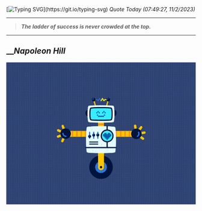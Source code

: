 [![Typing SVG](https://readme-typing-svg.herokuapp.com?font=Press+Start+2P&color=C2F784&size=35&width=900&height=100&lines=Hello+World%2C+I'm+Hung+!)](https://git.io/typing-svg) 
_Quote Today (07:49:27, 11/2/2023)_
___
>**_The ladder of success is never crowded at the top._**
___

## __**_Napoleon Hill_**

![RobotDance](src/assets/images/robot-dancing-dribble.gif?style=center)
